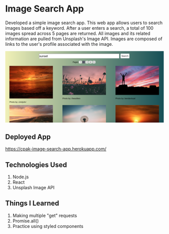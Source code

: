 # Image Search App

Developed a simple image search app. This web app allows users to search images based off a keyword. After a user enters a search, a total of 100 images spread across 5 pages are returned. All images and its related information are pulled from Unsplash's Image API. Images are composed of links to the user's profile associated with the image.

![alt text](https://github.com/cpak125/Image_Search_App/blob/master/img/screenshot.png)

## Deployed App
https://cpak-image-search-app.herokuapp.com/

## Technologies Used
1. Node.js
2. React
3. Unsplash Image API

## Things I Learned
1. Making multiple "get" requests
2. Promise.all()
3. Practice using styled components

